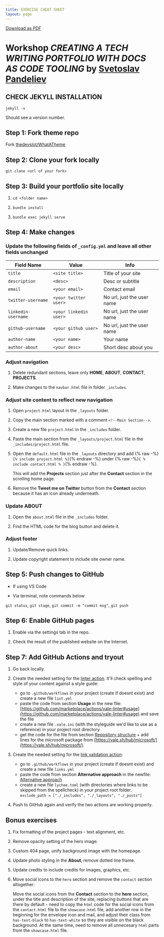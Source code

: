 ```yaml
---
title: EXERCISE CHEAT SHEET
layout: page
---
```

    
<a class="button is-rounded is-uppercase has-text-weight-normal is-black is-outlined"><a href="assets/docs/Exercise-Cheat-Sheet.pdf">Download as PDF</a></a>


# Workshop *CREATING A TECH WRITING PORTFOLIO WITH DOCS AS CODE TOOLING* by [Svetoslav Pandeliev](https://www.linkedin.com/in/svetoslav-pandeliev/)

## CHECK JEKYLL INSTALLATION

`jekyll -v`

Should see a version number.

## Step 1: Fork theme repo

 Fork [thedevslot/WhatATheme](https://github.com/thedevslot/WhatATheme)

## Step 2: Clone your fork locally

 `git clone <url of your fork>` 

## Step 3: Build your portfolio site locally

 1. `cd <folder name>`

 2. `bundle install`

 3. `bundle exec jekyll serve`

## Step 4: Make changes

### Update the following fields of `_config.yml` and leave all other fields unchanged

| Field Name | Value | Info |
| ---------- | --------------- | ---- |
| `title` | `<site title>` | Title of your site |
| `description` | `<desc>` | Desc or subtitle |
| `email` | `<your email>` | Contact email |
| `twitter-username` | `<your twitter user>` | No url, just the user name |
| `linkedin-username` | `<your linkedin user>` | No url, just the user name |
| `github-username` | `<your github user>` | No url, just the user name |
| `author-name` | `<your name>` | Your name |
| `author-about` | `<your desc>` | Short desc about you |


### Adjust navigation

1. Delete redundant sections, leave only **HOME**, **ABOUT**, **CONTACT**, **PROJECTS**.

2. Make changes to the `navbar.html` file in folder `_includes`.


### Adjust site content to reflect new navigation

1. Open `project.html` layout in the `_layouts` folder.

2. Copy the main section marked with a comment `<!--Main Section-->`.

3. Create a new file `project.html` in the `_includes` folder.

4. Paste the main section from the `_layouts/project.html` file in the `_includes/project.html` file.

5. Open the `default.html` file in the `_layouts` directory and add {% raw -%}`{% include project.html %}`{% endraw -%} under {% raw -%}`{ % include contact.html % }`{% endraw -%}. 

    This will add the **Projects** section just after the **Contact** section in the scrolling home page.

3. Remove the **Tweet me on Twitter** button from the **Contact** section because it has an icon already underneath.  

### Update **ABOUT** 

1. Open the `about.html` file in the `_includes` folder.

2. Find the HTML code for the blog button and delete it.



### Adjust footer

1. Update/Remove quick links.

2. Update copyright statement to include site owner name.



## Step 5: Push changes to GitHub

- If using VS Code

- Via terminal, note commands below

`git status`, `git stage`, `git commit -m "commit msg"`, `git push`

## Step 6: Enable GitHub pages

1. Enable via the settings tab in the repo.

2. Check the result of the published website on the Internet.

## Step 7: Add GitHub Actions and tryout

1. Go back locally.

2. Create the needed setting for the [linter action](https://github.com/marketplace/actions/vale-linter). It'll check spelling and style of your content against a style guide:

    - go to `.github/workflows` in your project (create if doesnt exist) and create a new file `lint.yml`
    - paste the code from section **Usage** in the new file: [https://github.com/marketplace/actions/vale-linter#usage](https://github.com/marketplace/actions/vale-linter#usage) and save the file
    - create a new file `.vale.ini` (with the styleguide we'd like to use as a reference) in your project root directory.  
    - get the code for the file from section [Repository structure](https://github.com/marketplace/actions/vale-linter#repository-structure) + add lines for the microsoft package from [https://vale.sh/hub/microsoft/](https://vale.sh/hub/microsoft/).

3. Create the needed setting for the [link validation action](https://github.com/marketplace/actions/lychee-broken-link-checker):

    - go to `.github/workflows` in your project (create if doesnt exist) and create a new file `links.yml`
    - paste the code from section **Alternative approach** in the newfile: [Alternative approach](https://github.com/marketplace/actions/lychee-broken-link-checker#alternative-approach)
    - create a new file `lychee.toml` (with directories where links to be skipped from the spellcheck) in your project root folder.  `exclude_path = ["./_includes", "./_layouts", "./_posts"]`


4. Push to GitHub again and verify the two actions are working properly.



## Bonus exercises

1. Fix formatting of the project pages - text alignment, etc.

2. Remove opacity setting of the hero image.

3. Custom 404 page, unify background image with the homepage.

3. Update photo styling in the **About**, remove dotted line frame.

2. Update credits to include credits for images, graphics, etc.

4. Move social icons to the `hero` section and remove the `contact` section altogether:

    Move the social icons from the **Contact** section to the **hero** section, under the title and description of the site, replacing buttons that are there by default - need to copy the `html` code for the social icons from the `contact.html` file to the `showcase.html` file, add another row in the beginning for the envelope icon and mail, and adjust their class from `has-text-black` to `has-text-white` so they are visible on the black background. At the same time, need to remove all unnecesary `html` parts from the `showcase.html` file.